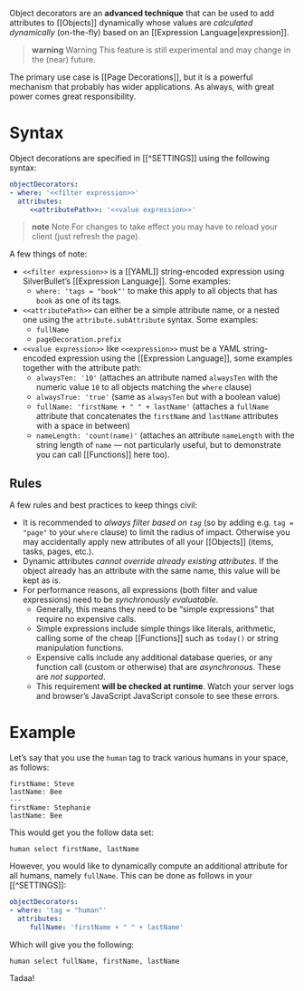 Object decorators are an **advanced technique** that can be used to add attributes to [[Objects]] dynamically whose values are _calculated dynamically_ (on-the-fly) based on an [[Expression Language|expression]].

> **warning** Warning
> This feature is still experimental and may change in the (near) future.

The primary use case is [[Page Decorations]], but it is a powerful mechanism that probably has wider applications. As always, with great power comes great responsibility.

# Syntax
Object decorations are specified in [[^SETTINGS]] using the following syntax:

```yaml
objectDecorators:
- where: '<<filter expression>>'
  attributes:
     <<attributePath>>: '<<value expression>>'
```

> **note** Note
> For changes to take effect you may have to reload your client (just refresh the page).

A few things of note:

* `<<filter expression>>` is a [[YAML]] string-encoded expression using SilverBullet’s [[Expression Language]]. Some examples:
  * `where: 'tags = "book"'` to make this apply to all objects that has `book` as one of its tags.
* `<<attributePath>>` can either be a simple attribute name, or a nested one using the `attribute.subAttribute` syntax. Some examples:
  * `fullName`
  * `pageDecoration.prefix`
* `<<value expression>>` like `<<expression>>` must be a YAML string-encoded expression using the [[Expression Language]], some examples together with the attribute path:
  * `alwaysTen: '10'` (attaches an attribute named `alwaysTen` with the numeric value `10` to all objects matching the `where` clause)
  * `alwaysTrue: 'true'` (same as `alwaysTen` but with a boolean value)
  * `fullName: 'firstName + " " + lastName'` (attaches a `fullName` attribute that concatenates the `firstName` and `lastName` attributes with a space in between)
  * `nameLength: 'count(name)'` (attaches an attribute `nameLength` with the string length of `name` — not particularly useful, but to demonstrate you can call [[Functions]] here too).

## Rules
A few rules and best practices to keep things civil:

* It is recommended to _always filter based on `tag`_ (so by adding e.g. `tag = "page"` to your `where` clause) to limit the radius of impact. Otherwise you may accidentally apply new attributes of all your [[Objects]] (items, tasks, pages, etc.).
* Dynamic attributes _cannot override already existing attributes_. If the object already has an attribute with the same name, this value will be kept as is.
* For performance reasons, all expressions (both filter and value expressions) need to be _synchronously evaluatable_.
  * Generally, this means they need to be “simple expressions” that require no expensive calls.
  * Simple expressions include simple things like literals, arithmetic, calling some of the cheap [[Functions]] such as `today()` or string manipulation functions.
  * Expensive calls include any additional database queries, or any function call (custom or otherwise) that are _asynchronous_. These are _not supported_.
  * This requirement **will be checked at runtime**. Watch your server logs and browser’s JavaScript JavaScript console to see these errors. 

# Example
Let’s say that you use the `human` tag to track various humans in your space, as follows:

```#human
firstName: Steve
lastName: Bee
---
firstName: Stephanie
lastName: Bee
```

This would get you the follow data set:

```query
human select firstName, lastName
```

However, you would like to dynamically compute an additional attribute for all humans, namely `fullName`. This can be done as follows in your [[^SETTINGS]]:

```yaml
objectDecorators:
- where: 'tag = "human"'
  attributes:
     fullName: 'firstName + " " + lastName'
```

Which will give you the following:

```query
human select fullName, firstName, lastName
```

Tadaa!
